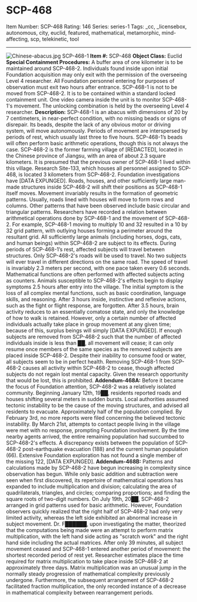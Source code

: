 # SCP-468
Item Number: SCP-468
Rating: 146
Series: series-1
Tags: _cc, _licensebox, autonomous, city, euclid, featured, mathematical, metamorphic, mind-affecting, scp, telekinetic, tool

---

![Chinese-abacus.jpg](https://scp-wiki.wdfiles.com/local--files/scp-468/Chinese-abacus.jpg)
SCP-468-1
**Item #:** SCP-468
**Object Class:** Euclid
**Special Containment Procedures:** A buffer area of one kilometer is to be maintained around SCP-468-2. Individuals found inside upon initial Foundation acquisition may only exit with the permission of the overseeing Level 4 researcher. All Foundation personnel entering for purposes of observation must exit two hours after entrance.
SCP-468-1 is not to be moved from SCP-468-2. It is to be contained within a standard locked containment unit. One video camera inside the unit is to monitor SCP-468-1's movement. The unlocking combination is held by the overseeing Level 4 researcher.
**Description:** SCP-468-1 is an abacus with dimensions of 20 by 7 centimeters, in near-perfect condition, with no missing beads or signs of disrepair. Its beads, despite the lack of any obvious motor or driving system, will move autonomously. Periods of movement are interspersed by periods of rest, which usually last three to five hours. SCP-468-1’s beads will often perform basic arithmetic operations, though this is not always the case.
SCP-468-2 is the former farming village of [REDACTED], located in the Chinese province of Jiangsu, with an area of about 2.3 square kilometers. It is presumed that the previous owner of SCP-468-1 lived within this village. Research Site-133, which houses all personnel assigned to SCP-468, is located 3 kilometers from SCP-468-2. Foundation investigations have [DATA EXPUNGED].
Roads, houses, and other sufficiently large man-made structures inside SCP-468-2 will shift their positions as SCP-468-1 itself moves. Movement invariably results in the formation of geometric patterns. Usually, roads lined with houses will move to form rows and columns. Other patterns that have been observed include basic circular and triangular patterns. Researchers have recorded a relation between arithmetical operations done by SCP-468-1 and the movement of SCP-468-2. For example, SCP-468-1 moving to multiply 10 and 32 resulted in a 10 by 32 grid pattern, with outlying houses forming a perimeter around the resultant grid.
All sufficiently large animals (including horses, dogs, cats, and human beings) within SCP-468-2 are subject to its effects. During periods of SCP-468-1’s rest, affected subjects will travel between structures. Only SCP-468-2's roads will be used to travel. No two subjects will ever travel in different directions on the same road. The speed of travel is invariably 2.3 meters per second, with one pace taken every 0.6 seconds. Mathematical functions are often performed with affected subjects acting as counters.
Animals susceptible to SCP-468-2's effects begin to display symptoms 2.5 hours after entry into the village. The initial symptom is the loss of all complex mental functions, such as basic coordination, language skills, and reasoning. After 3 hours inside, instinctive and reflexive actions, such as the fight or flight response, are forgotten. After 3.5 hours, brain activity reduces to an essentially comatose state, and only the knowledge of how to walk is retained. However, only a certain number of affected individuals actually take place in group movement at any given time; because of this, surplus beings will simply [DATA EXPUNGED]. If enough subjects are removed from SCP-468-2 such that the number of affected individuals inside is less than ██, all movement will cease; it can only resume once members of the same species as the removed subjects are placed inside SCP-468-2. Despite their inability to consume food or water, all subjects seem to be in perfect health.
Removing SCP-468-1 from SCP-468-2 causes all activity within SCP-468-2 to cease, though affected subjects do not regain lost mental capacity. Given the research opportunity that would be lost, this is prohibited.
**Addendum-468A:** Before it became the focus of Foundation attention, SCP-468-2 was a relatively isolated community. Beginning January 12th, 19██, residents reported roads and houses shifting several meters in sudden bursts. Local authorities assumed tectonic instability to be the cause of the moving structures, and advised all residents to evacuate. Approximately half of the population complied. By February 3rd, no more reports were filed concerning the believed tectonic instability. By March 21st, attempts to contact people living in the village were met with no response, prompting Foundation involvement. By the time nearby agents arrived, the entire remaining population had succumbed to SCP-468-2's effects.
A discrepancy exists between the population of SCP-468-2 post-earthquake evacuation (188) and the current human population (66). Extensive Foundation exploration has not found a single member of the missing 122, [DATA EXPUNGED].
**Addendum-468B:** Patterns and calculations made by SCP-468-2 have begun increasing in complexity since observation has begun. While only basic addition and subtraction were seen when first discovered, its repertoire of mathematical operations has expanded to include multiplication and division; calculating the area of quadrilaterals, triangles, and circles; comparing proportions; and finding the square roots of two-digit numbers.
On July 19th, 20██, SCP-468-2 arranged in grid patterns used for basic arithmetic. However, Foundation observers quickly realized that the right half of SCP-468-2 had only very limited activity, whereas the left side exhibited an abnormal increase in subject movement. Dr. F██████, upon investigating the matter, theorized that the computations being made were an attempt to perform matrix multiplication, with the left hand side acting as "scratch work" and the right hand side including the actual matrices. After only 39 minutes, all subject movement ceased and SCP-468-1 entered another period of movement: the shortest recorded period of rest yet. Researcher estimates place the time required for matrix multiplication to take place inside SCP-468-2 at approximately three days. Matrix multiplication was an unusual jump in the normally steady progression of mathematical complexity previously undergone. Furthermore, the subsequent arrangement of SCP-468-2 facilitated fraction multiplication, the only recorded instance of a decrease in mathematical complexity between rearrangement periods.